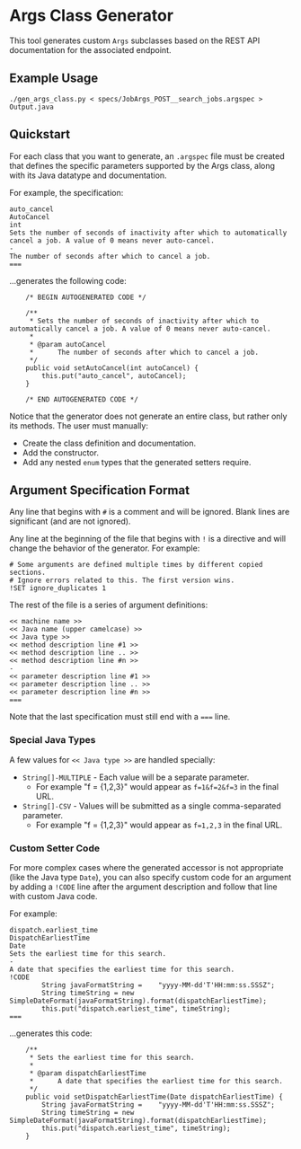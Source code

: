# Args Class Generator

This tool generates custom `Args` subclasses based on the REST API documentation for the associated endpoint.


## Example Usage

```
./gen_args_class.py < specs/JobArgs_POST__search_jobs.argspec > Output.java
```


## Quickstart

For each class that you want to generate, an `.argspec` file must be created that defines the specific parameters supported by the Args class, along with its Java datatype and documentation.

For example, the specification:

```
auto_cancel
AutoCancel
int
Sets the number of seconds of inactivity after which to automatically cancel a job. A value of 0 means never auto-cancel.
-
The number of seconds after which to cancel a job.
===
```

...generates the following code:

```
    /* BEGIN AUTOGENERATED CODE */
    
    /**
     * Sets the number of seconds of inactivity after which to automatically cancel a job. A value of 0 means never auto-cancel.
     * 
     * @param autoCancel
     *      The number of seconds after which to cancel a job.
     */
    public void setAutoCancel(int autoCancel) {
        this.put("auto_cancel", autoCancel);
    }
    
    /* END AUTOGENERATED CODE */
```

Notice that the generator does not generate an entire class, but rather only its methods.
The user must manually:

* Create the class definition and documentation.
* Add the constructor.
* Add any nested `enum` types that the generated setters require.


## Argument Specification Format

Any line that begins with `#` is a comment and will be ignored. Blank lines are significant (and are not ignored).

Any line at the beginning of the file that begins with `!` is a directive and will change the behavior of the generator. For example:

```
# Some arguments are defined multiple times by different copied sections.
# Ignore errors related to this. The first version wins.
!SET ignore_duplicates 1
```

The rest of the file is a series of argument definitions:

```
<< machine name >>
<< Java name (upper camelcase) >>
<< Java type >>
<< method description line #1 >>
<< method description line .. >>
<< method description line #n >>
-
<< parameter description line #1 >>
<< parameter description line .. >>
<< parameter description line #n >>
===
```

Note that the last specification must still end with a `===` line.

### Special Java Types

A few values for `<< Java type >>` are handled specially:

* `String[]-MULTIPLE` - Each value will be a separate parameter.
    * For example "f = {1,2,3}" would appear as `f=1&f=2&f=3` in the final URL.
* `String[]-CSV` - Values will be submitted as a single comma-separated parameter.
    * For example "f = {1,2,3}" would appear as `f=1,2,3` in the final URL.

### Custom Setter Code

For more complex cases where the generated accessor is not appropriate (like the Java type `Date`), you can also specify custom code for an argument by adding a `!CODE` line after the argument description and follow that line with custom Java code.

For example:

```
dispatch.earliest_time
DispatchEarliestTime
Date
Sets the earliest time for this search. 
-
A date that specifies the earliest time for this search.
!CODE
        String javaFormatString =    "yyyy-MM-dd'T'HH:mm:ss.SSSZ";
        String timeString = new SimpleDateFormat(javaFormatString).format(dispatchEarliestTime);
        this.put("dispatch.earliest_time", timeString);
===
```

...generates this code:

```
    /**
     * Sets the earliest time for this search. 
     * 
     * @param dispatchEarliestTime
     *      A date that specifies the earliest time for this search.
     */
    public void setDispatchEarliestTime(Date dispatchEarliestTime) {
        String javaFormatString =    "yyyy-MM-dd'T'HH:mm:ss.SSSZ";
        String timeString = new SimpleDateFormat(javaFormatString).format(dispatchEarliestTime);
        this.put("dispatch.earliest_time", timeString);
    }
```